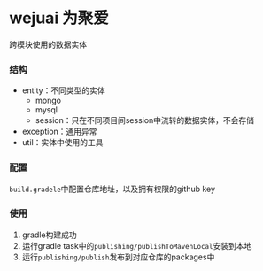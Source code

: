 # wejuai 为聚爱
跨模块使用的数据实体

### 结构
- entity：不同类型的实体
  - mongo
  - mysql
  - session：只在不同项目间session中流转的数据实体，不会存储
- exception：通用异常
- util：实体中使用的工具

### 配置
`build.gradele`中配置仓库地址，以及拥有权限的github key

### 使用
1. gradle构建成功
2. 运行gradle task中的`publishing/publishToMavenLocal`安装到本地
3. 运行`publishing/publish`发布到对应仓库的packages中